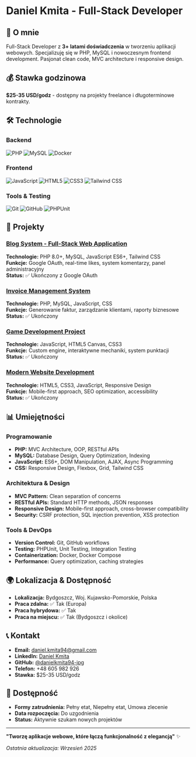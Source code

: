 # Daniel Kmita - Full-Stack Developer

## 🚀 O mnie
Full-Stack Developer z **3+ latami doświadczenia** w tworzeniu aplikacji webowych.
Specjalizuję się w PHP, MySQL i nowoczesnym frontend development.
Pasjonat clean code, MVC architecture i responsive design.

## 💰 Stawka godzinowa
**$25-35 USD/godz** - dostępny na projekty freelance i długoterminowe kontrakty.

## 🛠️ Technologie

### Backend
![PHP](https://img.shields.io/badge/PHP-8.0+-777BB4?style=for-the-badge&logo=php&logoColor=white)
![MySQL](https://img.shields.io/badge/MySQL-8.0-4479A1?style=for-the-badge&logo=mysql&logoColor=white)
![Docker](https://img.shields.io/badge/Docker-2496ED?style=for-the-badge&logo=docker&logoColor=white)

### Frontend
![JavaScript](https://img.shields.io/badge/JavaScript-ES6+-F7DF1E?style=for-the-badge&logo=javascript&logoColor=black)
![HTML5](https://img.shields.io/badge/HTML5-E34F26?style=for-the-badge&logo=html5&logoColor=white)
![CSS3](https://img.shields.io/badge/CSS3-1572B6?style=for-the-badge&logo=css3&logoColor=white)
![Tailwind CSS](https://img.shields.io/badge/Tailwind_CSS-38B2AC?style=for-the-badge&logo=tailwind-css&logoColor=white)

### Tools & Testing
![Git](https://img.shields.io/badge/Git-F05032?style=for-the-badge&logo=git&logoColor=white)
![GitHub](https://img.shields.io/badge/GitHub-100000?style=for-the-badge&logo=github&logoColor=white)
![PHPUnit](https://img.shields.io/badge/PHPUnit-4F5D95?style=for-the-badge&logo=phpunit&logoColor=white)

## 🎯 Projekty

### [Blog System - Full-Stack Web Application](./projects/blog-system.md)
**Technologie:** PHP 8.0+, MySQL, JavaScript ES6+, Tailwind CSS  
**Funkcje:** Google OAuth, real-time likes, system komentarzy, panel administracyjny  
**Status:** ✅ Ukończony z Google OAuth

### [Invoice Management System](./projects/invoice-system.md)
**Technologie:** PHP, MySQL, JavaScript, CSS  
**Funkcje:** Generowanie faktur, zarządzanie klientami, raporty biznesowe  
**Status:** ✅ Ukończony

### [Game Development Project](./projects/game-development.md)
**Technologie:** JavaScript, HTML5 Canvas, CSS3  
**Funkcje:** Custom engine, interaktywne mechaniki, system punktacji  
**Status:** ✅ Ukończony

### [Modern Website Development](./projects/modern-websites.md)
**Technologie:** HTML5, CSS3, JavaScript, Responsive Design  
**Funkcje:** Mobile-first approach, SEO optimization, accessibility  
**Status:** ✅ Ukończony

## 📊 Umiejętności

### Programowanie
- **PHP:** MVC Architecture, OOP, RESTful APIs
- **MySQL:** Database Design, Query Optimization, Indexing
- **JavaScript:** ES6+, DOM Manipulation, AJAX, Async Programming
- **CSS:** Responsive Design, Flexbox, Grid, Tailwind CSS

### Architektura & Design
- **MVC Pattern:** Clean separation of concerns
- **RESTful APIs:** Standard HTTP methods, JSON responses
- **Responsive Design:** Mobile-first approach, cross-browser compatibility
- **Security:** CSRF protection, SQL injection prevention, XSS protection

### Tools & DevOps
- **Version Control:** Git, GitHub workflows
- **Testing:** PHPUnit, Unit Testing, Integration Testing
- **Containerization:** Docker, Docker Compose
- **Performance:** Query optimization, caching strategies

## 🌍 Lokalizacja & Dostępność
- **Lokalizacja:** Bydgoszcz, Woj. Kujawsko-Pomorskie, Polska
- **Praca zdalna:** ✅ Tak (Europa)
- **Praca hybrydowa:** ✅ Tak
- **Praca na miejscu:** ✅ Tak (Bydgoszcz i okolice)

## 📞 Kontakt
- **Email:** [daniel.kmita94@gmail.com](mailto:daniel.kmita94@gmail.com)
- **LinkedIn:** [Daniel Kmita](https://www.linkedin.com/in/daniel-kmita-22b9a2381/)
- **GitHub:** [@danielkmita94-jpg](https://github.com/danielkmita94-jpg)
- **Telefon:** +48 605 982 926
- **Stawka:** $25-35 USD/godz

## 🚀 Dostępność
- **Formy zatrudnienia:** Pełny etat, Niepełny etat, Umowa zlecenie
- **Data rozpoczęcia:** Do uzgodnienia
- **Status:** Aktywnie szukam nowych projektów

---

**"Tworzę aplikacje webowe, które łączą funkcjonalność z elegancją"** ✨

*Ostatnia aktualizacja: Wrzesień 2025*
